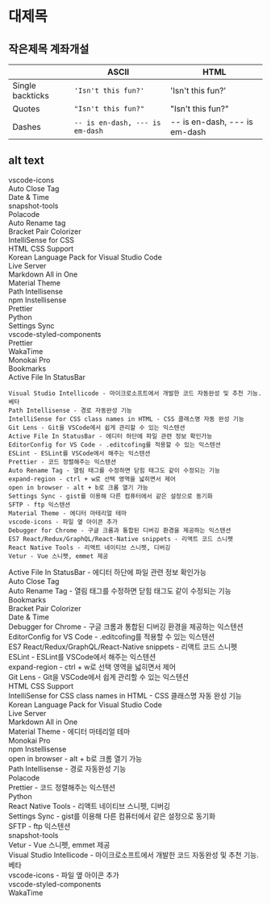 대제목
===================
작은제목 계좌개설
--------------------

|                |ASCII                          |HTML                         |
|----------------|-------------------------------|-----------------------------|
|Single backticks|`'Isn't this fun?'`            |'Isn't this fun?'            |
|Quotes          |`"Isn't this fun?"`            |"Isn't this fun?"            |
|Dashes          |`-- is en-dash, --- is em-dash`|-- is en-dash, --- is em-dash|

	
alt text
--------------------------------------  
vscode-icons  
Auto Close Tag  
Date & Time  
snapshot-tools  
Polacode  
Auto Rename tag  
Bracket Pair Colorizer  
IntelliSense for CSS  
HTML CSS Support   
Korean Language Pack for Visual Studio Code  
Live Server  
Markdown All in One  
Material Theme  
Path Intellisense  
npm Instellisense  
Prettier  
Python  
Settings Sync  
vscode-styled-components  
Prettier  
WakaTime  
Monokai Pro  
Bookmarks  
Active File In StatusBar

    Visual Studio Intellicode - 마이크로소프트에서 개발한 코드 자동완성 및 추천 기능. 베타
    Path Intellisense - 경로 자동완성 기능
    IntelliSense for CSS class names in HTML - CSS 클래스명 자동 완성 기능
    Git Lens - Git을 VSCode에서 쉽게 관리할 수 있는 익스텐션
    Active File In StatusBar - 에디터 하단에 파일 관련 정보 확인가능
    EditorConfig for VS Code - .editcofing를 적용할 수 있는 익스텐션
    ESLint - ESLint를 VSCode에서 해주는 익스텐션
    Prettier - 코드 정렬해주는 익스텐션
    Auto Rename Tag - 열림 태그를 수정하면 닫힘 태그도 같이 수정되는 기능
    expand-region - ctrl + w로 선택 영역을 넓히면서 제어
    open in browser - alt + b로 크롬 열기 가능
    Settings Sync - gist를 이용해 다른 컴퓨터에서 같은 설정으로 동기화
    SFTP - ftp 익스텐션
    Material Theme - 에디터 마테리얼 테마
    vscode-icons - 파일 옆 아이콘 추가
    Debugger for Chrome - 구글 크롬과 통합된 디버깅 환경을 제공하는 익스텐션
    ES7 React/Redux/GraphQL/React-Native snippets - 리액트 코드 스니펫
    React Native Tools - 리액트 네이티브 스니펫, 디버깅
    Vetur - Vue 스니펫, emmet 제공
  
  Active File In StatusBar - 에디터 하단에 파일 관련 정보 확인가능  
  Auto Close Tag    
  Auto Rename Tag - 열림 태그를 수정하면 닫힘 태그도 같이 수정되는 기능  
  Bookmarks    
  Bracket Pair Colorizer    
  Date & Time    
  Debugger for Chrome - 구글 크롬과 통합된 디버깅 환경을 제공하는 익스텐션  
  EditorConfig for VS Code - .editcofing를 적용할 수 있는 익스텐션  
  ES7 React/Redux/GraphQL/React-Native snippets - 리액트 코드 스니펫  
  ESLint - ESLint를 VSCode에서 해주는 익스텐션  
  expand-region - ctrl + w로 선택 영역을 넓히면서 제어  
  Git Lens - Git을 VSCode에서 쉽게 관리할 수 있는 익스텐션  
  HTML CSS Support    
  IntelliSense for CSS class names in HTML - CSS 클래스명 자동 완성 기능  
  Korean Language Pack for Visual Studio Code    
  Live Server    
  Markdown All in One    
  Material Theme - 에디터 마테리얼 테마  
  Monokai Pro    
  npm Instellisense    
  open in browser - alt + b로 크롬 열기 가능  
  Path Intellisense - 경로 자동완성 기능  
  Polacode    
  Prettier - 코드 정렬해주는 익스텐션  
  Python    
  React Native Tools - 리액트 네이티브 스니펫, 디버깅  
  Settings Sync - gist를 이용해 다른 컴퓨터에서 같은 설정으로 동기화  
  SFTP - ftp 익스텐션  
  snapshot-tools    
  Vetur - Vue 스니펫, emmet 제공  
  Visual Studio Intellicode - 마이크로소프트에서 개발한 코드 자동완성 및 추천 기능. 베타  
  vscode-icons - 파일 옆 아이콘 추가​  
  vscode-styled-components    
  WakaTime  
